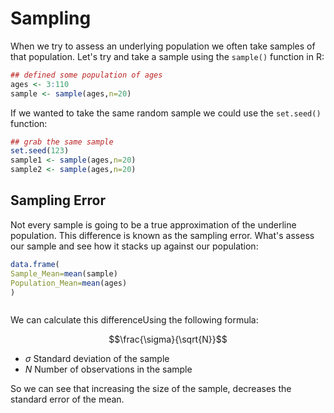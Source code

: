 # Sampling

When we try to assess an underlying population we often take samples of that population. Let's try and take a sample using the `sample()` function in R:

```R
## defined some population of ages
ages <- 3:110
sample <- sample(ages,n=20)
```

If we wanted to take the same random sample we could use the `set.seed()` function:

```R
## grab the same sample
set.seed(123)
sample1 <- sample(ages,n=20)
sample2 <- sample(ages,n=20)
```

## Sampling Error

Not every sample is going to be a true approximation of the underline population. This difference is known as the sampling error.
What's assess our sample and see how it stacks up against our population:

```R
data.frame(
Sample_Mean=mean(sample)
Population_Mean=mean(ages)
)
```

```R
```

We can calculate this differenceUsing the following formula:

$$\frac{\sigma}{\sqrt{N}}$$

- $\sigma$ Standard deviation of the sample
- $N$ Number of observations in the sample

So we can see that increasing the size of the sample, decreases the standard error of the mean.
